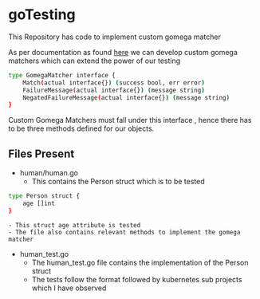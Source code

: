 # goTesting

This Repository has code to implement custom gomega matcher

As per documentation as found [here](https://onsi.github.io/gomega/#adding-your-own-matchers) we can develop custom gomega matchers which can extend the power of our testing

```sh
type GomegaMatcher interface {
    Match(actual interface{}) (success bool, err error)
    FailureMessage(actual interface{}) (message string)
    NegatedFailureMessage(actual interface{}) (message string)
}

```

Custom Gomega Matchers must fall under this interface , hence there has to be
three methods defined for our objects.

## Files Present

* human/human.go
    - This contains the Person struct which is to be tested
```sh
type Person struct {
	age []int
}
```
    - This struct age attribute is tested
    - The file also contains relevant methods to implement the gomega matcher

* human_test.go
    - The human_test.go file contains the implementation of the Person struct
    - The tests follow the format followed by kubernetes sub projects which I have observed
